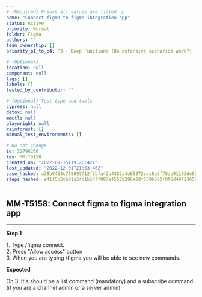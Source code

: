 ```yaml
---
# (Required) Ensure all values are filled up
name: "Connect figma to figma integration app"
status: Active
priority: Normal
folder: Figma
authors: ""
team_ownership: []
priority_p1_to_p4: P3 - Deep Functions (Do extensive scenarios work?)

# (Optional)
location: null
component: null
tags: []
labels: []
tested_by_contributor: ""

# (Optional) Test type and tools
cypress: null
detox: null
mmctl: null
playwright: null
rainforest: []
manual_test_environments: []

# Do not change
id: 32798266
key: MM-T5158
created_on: "2022-09-15T19:26:42Z"
last_updated: "2022-12-01T21:03:46Z"
case_hashed: a38b9454c7f9697f12f3bfa42a4402a4a05372cec8a5f70ae91193de60baf0b3dacb2f45398e973bbe7e62f022931b5c
steps_hashed: e41f5b3cb81a24d1b147f887af557b296a0df559b385f0f6d497236596a70d661cb96c68c020527224af382eeb9a6a8c
---
```


<!-- (Auto-generated) Based on frontmatter's "key" and "name" -->

## MM-T5158: Connect figma to figma integration app

---

**Step 1**

1\. Type /figma connect.\
2\. Press "Allow access" button\
3\. When you are typing /figma you will be able to see new commands.

**Expected**

On 3. It\`s should be a list command (mandatory) and a subscribe command (if you are a channel admin or a server admin)
